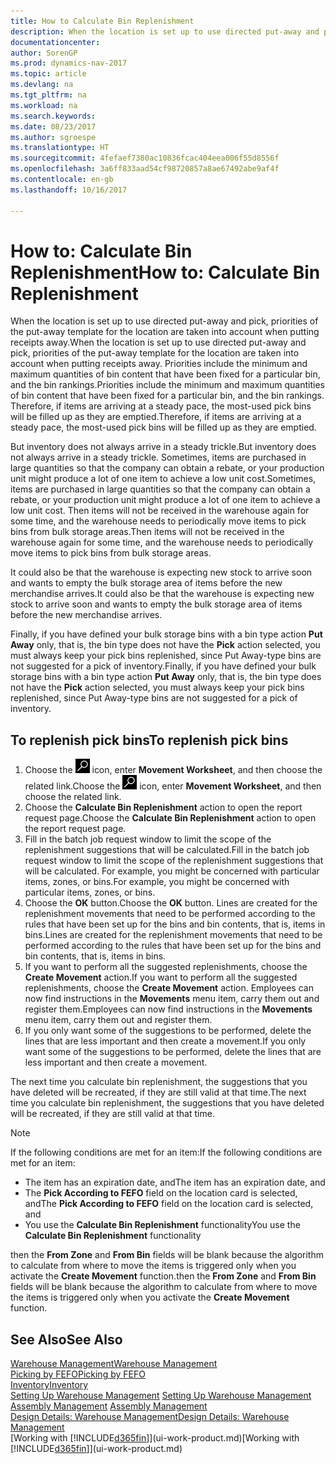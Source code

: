 ```yaml
---
title: How to Calculate Bin Replenishment
description: When the location is set up to use directed put-away and pick, priorities of the put-away template for the location are taken into account when putting receipts away.
documentationcenter: 
author: SorenGP
ms.prod: dynamics-nav-2017
ms.topic: article
ms.devlang: na
ms.tgt_pltfrm: na
ms.workload: na
ms.search.keywords: 
ms.date: 08/23/2017
ms.author: sgroespe
ms.translationtype: HT
ms.sourcegitcommit: 4fefaef7380ac10836fcac404eea006f55d8556f
ms.openlocfilehash: 3a6ff833aad54cf98720857a8ae67492abe9af4f
ms.contentlocale: en-gb
ms.lasthandoff: 10/16/2017

---
```

# <a name="how-to-calculate-bin-replenishment"></a><span data-ttu-id="76cf4-103">How to: Calculate Bin Replenishment</span><span class="sxs-lookup"><span data-stu-id="76cf4-103">How to: Calculate Bin Replenishment</span></span>
<span data-ttu-id="76cf4-104">When the location is set up to use directed put-away and pick, priorities of the put-away template for the location are taken into account when putting receipts away.</span><span class="sxs-lookup"><span data-stu-id="76cf4-104">When the location is set up to use directed put-away and pick, priorities of the put-away template for the location are taken into account when putting receipts away.</span></span> <span data-ttu-id="76cf4-105">Priorities include the minimum and maximum quantities of bin content that have been fixed for a particular bin, and the bin rankings.</span><span class="sxs-lookup"><span data-stu-id="76cf4-105">Priorities include the minimum and maximum quantities of bin content that have been fixed for a particular bin, and the bin rankings.</span></span> <span data-ttu-id="76cf4-106">Therefore, if items are arriving at a steady pace, the most-used pick bins will be filled up as they are emptied.</span><span class="sxs-lookup"><span data-stu-id="76cf4-106">Therefore, if items are arriving at a steady pace, the most-used pick bins will be filled up as they are emptied.</span></span>  

<span data-ttu-id="76cf4-107">But inventory does not always arrive in a steady trickle.</span><span class="sxs-lookup"><span data-stu-id="76cf4-107">But inventory does not always arrive in a steady trickle.</span></span> <span data-ttu-id="76cf4-108">Sometimes, items are purchased in large quantities so that the company can obtain a rebate, or your production unit might produce a lot of one item to achieve a low unit cost.</span><span class="sxs-lookup"><span data-stu-id="76cf4-108">Sometimes, items are purchased in large quantities so that the company can obtain a rebate, or your production unit might produce a lot of one item to achieve a low unit cost.</span></span> <span data-ttu-id="76cf4-109">Then items will not be received in the warehouse again for some time, and the warehouse needs to periodically move items to pick bins from bulk storage areas.</span><span class="sxs-lookup"><span data-stu-id="76cf4-109">Then items will not be received in the warehouse again for some time, and the warehouse needs to periodically move items to pick bins from bulk storage areas.</span></span>  

<span data-ttu-id="76cf4-110">It could also be that the warehouse is expecting new stock to arrive soon and wants to empty the bulk storage area of items before the new merchandise arrives.</span><span class="sxs-lookup"><span data-stu-id="76cf4-110">It could also be that the warehouse is expecting new stock to arrive soon and wants to empty the bulk storage area of items before the new merchandise arrives.</span></span>  

<span data-ttu-id="76cf4-111">Finally, if you have defined your bulk storage bins with a bin type action **Put Away** only, that is, the bin type does not have the **Pick** action selected, you must always keep your pick bins replenished, since Put Away-type bins are not suggested for a pick of inventory.</span><span class="sxs-lookup"><span data-stu-id="76cf4-111">Finally, if you have defined your bulk storage bins with a bin type action **Put Away** only, that is, the bin type does not have the **Pick** action selected, you must always keep your pick bins replenished, since Put Away-type bins are not suggested for a pick of inventory.</span></span>  

## <a name="to-replenish-pick-bins"></a><span data-ttu-id="76cf4-112">To replenish pick bins</span><span class="sxs-lookup"><span data-stu-id="76cf4-112">To replenish pick bins</span></span>  
1.  <span data-ttu-id="76cf4-113">Choose the ![Search for Page or Report](media/ui-search/search_small.png "Search for Page or Report icon") icon, enter **Movement Worksheet**, and then choose the related link.</span><span class="sxs-lookup"><span data-stu-id="76cf4-113">Choose the ![Search for Page or Report](media/ui-search/search_small.png "Search for Page or Report icon") icon, enter **Movement Worksheet**, and then choose the related link.</span></span>  
2.  <span data-ttu-id="76cf4-114">Choose the **Calculate Bin Replenishment** action to open the report request page.</span><span class="sxs-lookup"><span data-stu-id="76cf4-114">Choose the **Calculate Bin Replenishment** action to open the report request page.</span></span>  
3.  <span data-ttu-id="76cf4-115">Fill in the batch job request window to limit the scope of the replenishment suggestions that will be calculated.</span><span class="sxs-lookup"><span data-stu-id="76cf4-115">Fill in the batch job request window to limit the scope of the replenishment suggestions that will be calculated.</span></span> <span data-ttu-id="76cf4-116">For example, you might be concerned with particular items, zones, or bins.</span><span class="sxs-lookup"><span data-stu-id="76cf4-116">For example, you might be concerned with particular items, zones, or bins.</span></span>  
4.  <span data-ttu-id="76cf4-117">Choose the **OK** button.</span><span class="sxs-lookup"><span data-stu-id="76cf4-117">Choose the **OK** button.</span></span> <span data-ttu-id="76cf4-118">Lines are created for the replenishment movements that need to be performed according to the rules that have been set up for the bins and bin contents, that is, items in bins.</span><span class="sxs-lookup"><span data-stu-id="76cf4-118">Lines are created for the replenishment movements that need to be performed according to the rules that have been set up for the bins and bin contents, that is, items in bins.</span></span>  
5.  <span data-ttu-id="76cf4-119">If you want to perform all the suggested replenishments, choose the **Create Movement** action.</span><span class="sxs-lookup"><span data-stu-id="76cf4-119">If you want to perform all the suggested replenishments, choose the **Create Movement** action.</span></span> <span data-ttu-id="76cf4-120">Employees can now find instructions in the **Movements** menu item, carry them out and register them.</span><span class="sxs-lookup"><span data-stu-id="76cf4-120">Employees can now find instructions in the **Movements** menu item, carry them out and register them.</span></span>  
6.  <span data-ttu-id="76cf4-121">If you only want some of the suggestions to be performed, delete the lines that are less important and then create a movement.</span><span class="sxs-lookup"><span data-stu-id="76cf4-121">If you only want some of the suggestions to be performed, delete the lines that are less important and then create a movement.</span></span>  

<span data-ttu-id="76cf4-122">The next time you calculate bin replenishment, the suggestions that you have deleted will be recreated, if they are still valid at that time.</span><span class="sxs-lookup"><span data-stu-id="76cf4-122">The next time you calculate bin replenishment, the suggestions that you have deleted will be recreated, if they are still valid at that time.</span></span>  

> [!NOTE]  
>  <span data-ttu-id="76cf4-123">If the following conditions are met for an item:</span><span class="sxs-lookup"><span data-stu-id="76cf4-123">If the following conditions are met for an item:</span></span>  
>   
>  -   <span data-ttu-id="76cf4-124">The item has an expiration date, and</span><span class="sxs-lookup"><span data-stu-id="76cf4-124">The item has an expiration date, and</span></span>  
> -   <span data-ttu-id="76cf4-125">The **Pick According to FEFO** field on the location card is selected, and</span><span class="sxs-lookup"><span data-stu-id="76cf4-125">The **Pick According to FEFO** field on the location card is selected, and</span></span>  
> -   <span data-ttu-id="76cf4-126">You use the **Calculate Bin Replenishment** functionality</span><span class="sxs-lookup"><span data-stu-id="76cf4-126">You use the **Calculate Bin Replenishment** functionality</span></span>  
>   
>  <span data-ttu-id="76cf4-127">then the **From Zone** and **From Bin** fields will be blank because the algorithm to calculate from where to move the items is triggered only when you activate the **Create Movement** function.</span><span class="sxs-lookup"><span data-stu-id="76cf4-127">then the **From Zone** and **From Bin** fields will be blank because the algorithm to calculate from where to move the items is triggered only when you activate the **Create Movement** function.</span></span>  

## <a name="see-also"></a><span data-ttu-id="76cf4-128">See Also</span><span class="sxs-lookup"><span data-stu-id="76cf4-128">See Also</span></span>  
[<span data-ttu-id="76cf4-129">Warehouse Management</span><span class="sxs-lookup"><span data-stu-id="76cf4-129">Warehouse Management</span></span>](warehouse-manage-warehouse.md)  
[<span data-ttu-id="76cf4-130">Picking by FEFO</span><span class="sxs-lookup"><span data-stu-id="76cf4-130">Picking by FEFO</span></span>](warehouse-picking-by-fefo.md)  
[<span data-ttu-id="76cf4-131">Inventory</span><span class="sxs-lookup"><span data-stu-id="76cf4-131">Inventory</span></span>](inventory-manage-inventory.md)  
<span data-ttu-id="76cf4-132">[Setting Up Warehouse Management](warehouse-setup-warehouse.md)   </span><span class="sxs-lookup"><span data-stu-id="76cf4-132">[Setting Up Warehouse Management](warehouse-setup-warehouse.md)   </span></span>  
<span data-ttu-id="76cf4-133">[Assembly Management](assembly-assemble-items.md)  </span><span class="sxs-lookup"><span data-stu-id="76cf4-133">[Assembly Management](assembly-assemble-items.md)  </span></span>  
[<span data-ttu-id="76cf4-134">Design Details: Warehouse Management</span><span class="sxs-lookup"><span data-stu-id="76cf4-134">Design Details: Warehouse Management</span></span>](design-details-warehouse-management.md)  
<span data-ttu-id="76cf4-135">[Working with [!INCLUDE[d365fin](includes/d365fin_md.md)]](ui-work-product.md)</span><span class="sxs-lookup"><span data-stu-id="76cf4-135">[Working with [!INCLUDE[d365fin](includes/d365fin_md.md)]](ui-work-product.md)</span></span>

